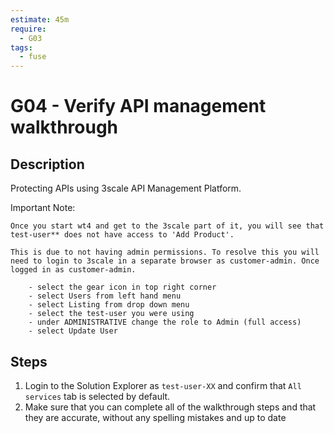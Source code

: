 ```yaml
---
estimate: 45m
require:
  - G03
tags:
  - fuse
---
```


# G04 - Verify API management walkthrough

## Description

Protecting APIs using 3scale API Management Platform.

Important Note:

    Once you start wt4 and get to the 3scale part of it, you will see that test-user** does not have access to 'Add Product'.

    This is due to not having admin permissions. To resolve this you will need to login to 3scale in a separate browser as customer-admin. Once logged in as customer-admin.

        - select the gear icon in top right corner
        - select Users from left hand menu
        - select Listing from drop down menu
        - select the test-user you were using
        - under ADMINISTRATIVE change the role to Admin (full access)
        - select Update User

## Steps

1. Login to the Solution Explorer as `test-user-XX` and confirm that `All services` tab is selected by default.
2. Make sure that you can complete all of the walkthrough steps and that they are accurate, without any spelling mistakes and up to date
